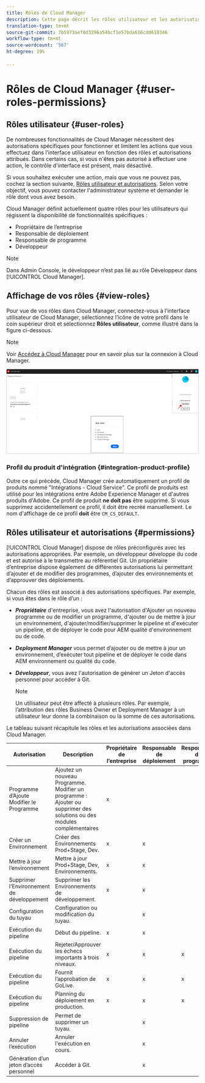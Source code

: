 ```yaml
---
title: Rôles de Cloud Manager
description: Cette page décrit les rôles utilisateur et les autorisations. Suivez cette page pour savoir comment ajouter des utilisateurs et les affecter à des rôles Cloud Manager.
translation-type: tm+mt
source-git-commit: 7b5973aef0d3296a54bcf1e57bda616cdd618346
workflow-type: tm+mt
source-wordcount: '567'
ht-degree: 19%

---
```



# Rôles de Cloud Manager {#user-roles-permissions}

## Rôles utilisateur {#user-roles}

De nombreuses fonctionnalités de Cloud Manager nécessitent des autorisations spécifiques pour fonctionner et limitent les actions que vous effectuez dans l’interface utilisateur en fonction des rôles et autorisations attribués. Dans certains cas, si vous n&#39;êtes pas autorisé à effectuer une action, le contrôle d&#39;interface est présent, mais désactivé.

Si vous souhaitez exécuter une action, mais que vous ne pouvez pas, cochez la section suivante, [Rôles utilisateur et autorisations](#permissions). Selon votre objectif, vous pouvez contacter l&#39;administrateur système et demander le rôle dont vous avez besoin.

Cloud Manager définit actuellement quatre rôles pour les utilisateurs qui régissent la disponibilité de fonctionnalités spécifiques :

* Propriétaire de l’entreprise
* Responsable de déploiement
* Responsable de programme
* Développeur

>[!NOTE]
>Dans Admin Console, le développeur n’est pas lié au rôle Développeur dans [!UICONTROL Cloud Manager].

## Affichage de vos rôles {#view-roles}

Pour vue de vos rôles dans Cloud Manager, connectez-vous à l’interface utilisateur de Cloud Manager, sélectionnez l’icône de votre profil dans le coin supérieur droit et sélectionnez **Rôles utilisateur**, comme illustré dans la figure ci-dessous.

>[!NOTE]
>Voir [Accédez à Cloud Manager](/help/onboarding/what-is-required/navigate-to-cloud-manager.md) pour en savoir plus sur la connexion à Cloud Manager.

![](/help/onboarding/what-is-required/assets/admin-console-9.png)

### Profil du produit d&#39;intégration {#integration-product-profile}

Outre ce qui précède, Cloud Manager crée automatiquement un profil de produits nommé &quot;Intégrations - Cloud Service&quot;. Ce profil de produits est utilisé pour les intégrations entre Adobe Experience Manager et d&#39;autres produits d&#39;Adobe. Ce profil de produit **ne doit pas** être supprimé. Si vous supprimez accidentellement ce profil, il doit être recréé manuellement. Le nom d&#39;affichage de ce profil **doit** être `CM_CS_DEFAULT`.


## Rôles utilisateur et autorisations {#permissions}

[!UICONTROL Cloud Manager] dispose de rôles préconfigurés avec les autorisations appropriées. Par exemple, un développeur développe du code et est autorisé à le transmettre au référentiel Git. Un propriétaire d’entreprise dispose également de différentes autorisations lui permettant d’ajouter et de modifier des programmes, d’ajouter des environnements et d’approuver des déploiements.

Chacun des rôles est associé à des autorisations spécifiques. Par exemple, si vous êtes dans le rôle d’un :

* ***Propriétaire*** d&#39;entreprise, vous avez l&#39;autorisation d&#39;Ajouter un nouveau programme ou de modifier un programme, d&#39;ajouter ou de mettre à jour un environnement, d&#39;ajouter/modifier/supprimer le pipeline et d&#39;exécuter un pipeline, et de déployer le code pour AEM qualité d&#39;environnement ou de code.

* ***Deployment Manager*** vous permet d’ajouter ou de mettre à jour un environnement, d’exécuter tout pipeline et de déployer le code dans AEM environnement ou qualité du code.

* ***Développeur***, vous avez l&#39;autorisation de générer un Jeton d&#39;accès personnel pour accéder à Git.

   >[!NOTE]
   > Un utilisateur peut être affecté à plusieurs rôles. Par exemple, l’attribution des rôles Business Owner et Deployment Manager à un utilisateur leur donne la combinaison ou la somme de ces autorisations.


Le tableau suivant récapitule les rôles et les autorisations associées dans Cloud Manager.

| Autorisation | Description | Propriétaire de l’entreprise | Responsable de déploiement | Responsable de programme | Développeur |
|--- |--- |--- |--- |--- |--- |
| Programme d’Ajoute<br>Modifier le Programme | Ajoutez un nouveau Programme.<br>Modifier un programme : Ajouter ou supprimer des solutions ou des modules complémentaires | x |  |  |  |
| Créer un Environnement | Créer des Environnements Prod+Stage, Dev. | x | x |  |  |
| Mettre à jour l’environnement | Mettre à jour Prod+Stage, Dev, Environnements. | x | x |  |  |
| Supprimer l&#39;Environnement de développement | Supprimer les Environnements de développement. | x | x |  |  |
| Configuration du tuyau | Configuration ou modification du tuyau. |  | x |  |  |
| Exécution du pipeline | Début du pipeline. | x | x |  |  |
| Exécution du pipeline | Rejeter/Approuver les échecs importants à trois niveaux. | x | x | x |  |
| Exécution du pipeline | Fournit l’approbation de GoLive. | x | x | x |  |
| Exécution du pipeline | Planning du déploiement en production. | x | x | x |  |
| Suppression de pipeline | Permet de supprimer un tuyau. |  | x |  |  |
| Annuler l’exécution | Annuler l&#39;exécution en cours. |  | x |  |  |
| Génération d’un jeton d’accès personnel | Accéder à Git. |  | x |  | x |


